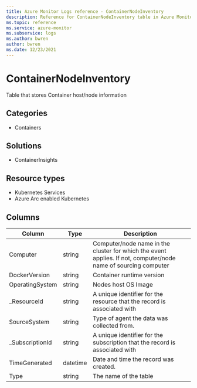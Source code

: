 ```yaml
---
title: Azure Monitor Logs reference - ContainerNodeInventory
description: Reference for ContainerNodeInventory table in Azure Monitor Logs.
ms.topic: reference
ms.service: azure-monitor
ms.subservice: logs
ms.author: bwren
author: bwren
ms.date: 12/23/2021
---
```


# ContainerNodeInventory

 Table that stores Container host/node information

## Categories

- Containers
## Solutions

- ContainerInsights
## Resource types

- Kubernetes Services
- Azure Arc enabled Kubernetes




## Columns

| Column | Type | Description |
| --- | --- | --- |
| Computer | string | Computer/node name in the cluster for which the event applies. If not, computer/node name of sourcing computer |
| DockerVersion | string | Container runtime version |
| OperatingSystem | string | Nodes host OS Image |
| _ResourceId | string | A unique identifier for the resource that the record is associated with |
| SourceSystem | string | Type of agent the data was collected from.  |
| _SubscriptionId | string | A unique identifier for the subscription that the record is associated with |
| TimeGenerated | datetime | Date and time the record was created. |
| Type | string | The name of the table |
